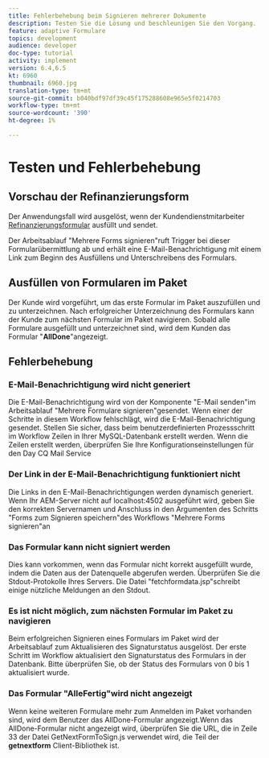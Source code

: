 ```yaml
---
title: Fehlerbehebung beim Signieren mehrerer Dokumente
description: Testen Sie die Lösung und beschleunigen Sie den Vorgang.
feature: adaptive Formulare
topics: development
audience: developer
doc-type: tutorial
activity: implement
version: 6.4,6.5
kt: 6960
thumbnail: 6960.jpg
translation-type: tm+mt
source-git-commit: b040bdf97df39c45f175288608e965e5f0214703
workflow-type: tm+mt
source-wordcount: '390'
ht-degree: 1%

---
```



# Testen und Fehlerbehebung


## Vorschau der Refinanzierungsform

Der Anwendungsfall wird ausgelöst, wenn der Kundendienstmitarbeiter [Refinanzierungsformular](http://localhost:4502/content/dam/formsanddocuments/formsandsigndemo/refinanceform/jcr:content?wcmmode=disabled) ausfüllt und sendet.

Der Arbeitsablauf &quot;Mehrere Forms signieren&quot;ruft Trigger bei dieser Formularübermittlung ab und erhält eine E-Mail-Benachrichtigung mit einem Link zum Beginn des Ausfüllens und Unterschreibens des Formulars.

## Ausfüllen von Formularen im Paket

Der Kunde wird vorgeführt, um das erste Formular im Paket auszufüllen und zu unterzeichnen. Nach erfolgreicher Unterzeichnung des Formulars kann der Kunde zum nächsten Formular im Paket navigieren. Sobald alle Formulare ausgefüllt und unterzeichnet sind, wird dem Kunden das Formular &quot;**AllDone**&quot;angezeigt.

## Fehlerbehebung

### E-Mail-Benachrichtigung wird nicht generiert

Die E-Mail-Benachrichtigung wird von der Komponente &quot;E-Mail senden&quot;im Arbeitsablauf &quot;Mehrere Formulare signieren&quot;gesendet. Wenn einer der Schritte in diesem Workflow fehlschlägt, wird die E-Mail-Benachrichtigung gesendet. Stellen Sie sicher, dass beim benutzerdefinierten Prozessschritt im Workflow Zeilen in Ihrer MySQL-Datenbank erstellt werden. Wenn die Zeilen erstellt werden, überprüfen Sie Ihre Konfigurationseinstellungen für den Day CQ Mail Service

### Der Link in der E-Mail-Benachrichtigung funktioniert nicht

Die Links in den E-Mail-Benachrichtigungen werden dynamisch generiert. Wenn Ihr AEM-Server nicht auf localhost:4502 ausgeführt wird, geben Sie den korrekten Servernamen und Anschluss in den Argumenten des Schritts &quot;Forms zum Signieren speichern&quot;des Workflows &quot;Mehrere Forms signieren&quot;an

### Das Formular kann nicht signiert werden

Dies kann vorkommen, wenn das Formular nicht korrekt ausgefüllt wurde, indem die Daten aus der Datenquelle abgerufen werden. Überprüfen Sie die Stdout-Protokolle Ihres Servers. Die Datei &quot;fetchformdata.jsp&quot;schreibt einige nützliche Meldungen an den Stdout.

### Es ist nicht möglich, zum nächsten Formular im Paket zu navigieren

Beim erfolgreichen Signieren eines Formulars im Paket wird der Arbeitsablauf zum Aktualisieren des Signaturstatus ausgelöst. Der erste Schritt im Workflow aktualisiert den Signaturstatus des Formulars in der Datenbank. Bitte überprüfen Sie, ob der Status des Formulars von 0 bis 1 aktualisiert wurde.

### Das Formular &quot;AlleFertig&quot;wird nicht angezeigt

Wenn keine weiteren Formulare mehr zum Anmelden im Paket vorhanden sind, wird dem Benutzer das AllDone-Formular angezeigt.Wenn das AllDone-Formular nicht angezeigt wird, überprüfen Sie die URL, die in Zeile 33 der Datei GetNextFormToSign.js verwendet wird, die Teil der **getnextform** Client-Bibliothek ist.











